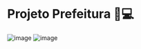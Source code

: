 # Projeto Prefeitura :rocket::computer:


![image](https://user-images.githubusercontent.com/77175596/163452464-79488082-1019-4bf6-b645-3776cec1d95a.png)
![image](https://user-images.githubusercontent.com/77175596/163453284-a762bc9b-c022-4c92-a088-08425a92edf6.png)


